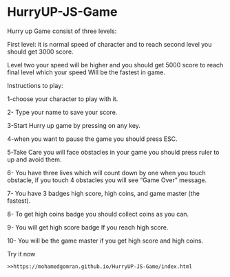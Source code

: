 # HurryUP-JS-Game
Hurry up Game consist of three levels:
>>
First level: it is normal speed of character and to reach second level you should get 3000 score.

Level two your speed will be higher and you should get 5000 score to reach final level which your speed 
Will be the fastest in game.
 
Instructions to play:

1-choose your character to play with it. 

2- Type your name to save your score.

3-Start Hurry up game by pressing on any key.

4-when you want to pause the game you should press ESC. 

5-Take Care you will face obstacles in your game you should press ruler to up and avoid them.

6- You have three lives which will count down by one when you touch obstacle, if you touch 4 obstacles you will see “Game Over” message.

7- You have 3 badges high score, high coins, and game master (the fastest). 

8- To get high coins badge you should collect coins as you can.

9- You will get high score badge If you reach high score.

10- You will be the game master if you get high score and high coins.

Try it now

    >>https://mohamedgomran.github.io/HurryUP-JS-Game/index.html
